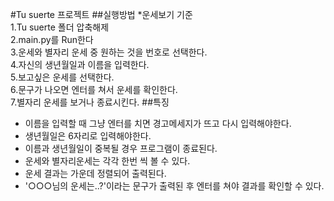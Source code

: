 #Tu suerte 프로젝트
##실행방법
*운세보기 기준\
1.Tu suerte 폴더 압축해제\
2.main.py를 Run한다\
3.운세와 별자리 운세 중 원하는 것을 번호로 선택한다.\
4.자신의 생년월일과 이름을 입력한다.\
5.보고싶은 운세를 선택한다.\
6.문구가 나오면 엔터를 쳐서 운세를 확인한다.\
7.별자리 운세를 보거나 종료시킨다.
##특징
- 이름을 입력할 때 그냥 엔터를 치면 경고메세지가 뜨고 다시 입력해야한다.
- 생년월일은 6자리로 입력해야한다.
- 이름과 생년월일이 중복될 경우 프로그램이 종료된다.
- 운세와 별자리운세는 각각 한번 씩 볼 수 있다.
- 운세 결과는 가운데 정렬되어 출력된다.
- '○○○님의 운세는..?'이라는 문구가 출력된 후 엔터를 쳐야 결과를 확인할 수 있다.